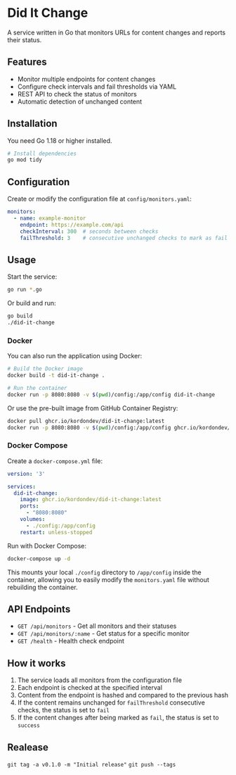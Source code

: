 # Did It Change

A service written in Go that monitors URLs for content changes and reports their status.

## Features

- Monitor multiple endpoints for content changes
- Configure check intervals and fail thresholds via YAML
- REST API to check the status of monitors
- Automatic detection of unchanged content

## Installation

You need Go 1.18 or higher installed.

```bash
# Install dependencies
go mod tidy
```

## Configuration

Create or modify the configuration file at `config/monitors.yaml`:

```yaml
monitors:
  - name: example-monitor
    endpoint: https://example.com/api
    checkInterval: 300  # seconds between checks
    failThreshold: 3    # consecutive unchanged checks to mark as fail
```

## Usage

Start the service:

```bash
go run *.go
```

Or build and run:

```bash
go build
./did-it-change
```

### Docker

You can also run the application using Docker:

```bash
# Build the Docker image
docker build -t did-it-change .

# Run the container
docker run -p 8080:8080 -v $(pwd)/config:/app/config did-it-change
```

Or use the pre-built image from GitHub Container Registry:

```bash
docker pull ghcr.io/kordondev/did-it-change:latest
docker run -p 8080:8080 -v $(pwd)/config:/app/config ghcr.io/kordondev/did-it-change:latest
```

### Docker Compose

Create a `docker-compose.yml` file:

```yaml
version: '3'

services:
  did-it-change:
    image: ghcr.io/kordondev/did-it-change:latest
    ports:
      - "8080:8080"
    volumes:
      - ./config:/app/config
    restart: unless-stopped
```

Run with Docker Compose:

```bash
docker-compose up -d
```

This mounts your local `./config` directory to `/app/config` inside the container, allowing you to easily modify the `monitors.yaml` file without rebuilding the container.

## API Endpoints

- `GET /api/monitors` - Get all monitors and their statuses
- `GET /api/monitors/:name` - Get status for a specific monitor
- `GET /health` - Health check endpoint

## How it works

1. The service loads all monitors from the configuration file
2. Each endpoint is checked at the specified interval
3. Content from the endpoint is hashed and compared to the previous hash
4. If the content remains unchanged for `failThreshold` consecutive checks, the status is set to `fail`
5. If the content changes after being marked as `fail`, the status is set to `success`

## Realease
`git tag -a v0.1.0 -m "Initial release"`
`git push --tags`
